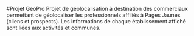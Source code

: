 #Projet GeoPro
Projet de géolocalisation à destination des commerciaux permettant de géolocaliser
les professionnels affiliés à Pages Jaunes (cliens et prospects). Les informations
de chaque établissement affiché sont liées aux activités et communes.